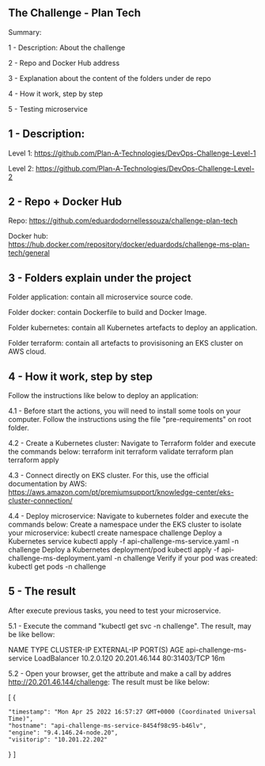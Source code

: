 ## The Challenge - Plan Tech
Summary: 

1 - Description: About the challenge

2 - Repo and Docker Hub address

3 - Explanation about the content of the folders under de repo

4 - How it work, step by step

5 - Testing microservice

## 1 - Description:
Level 1: https://github.com/Plan-A-Technologies/DevOps-Challenge-Level-1

Level 2: https://github.com/Plan-A-Technologies/DevOps-Challenge-Level-2

## 2 - Repo + Docker Hub
Repo: https://github.com/eduardodornellessouza/challenge-plan-tech

Docker hub: https://hub.docker.com/repository/docker/eduardods/challenge-ms-plan-tech/general

## 3 - Folders explain under the project
Folder application: contain all microservice source code.

Folder docker: contain Dockerfile to build and Docker Image.

Folder kubernetes: contain all Kubernetes artefacts to deploy an application.

Folder terraform: contain all artefacts to provisisoning an EKS cluster on AWS cloud.


## 4 - How it work, step by step
Follow the instructions like below to deploy an application:

4.1 - Before start the actions, you will need to install some tools on your computer. Follow the instructions using the file "pre-requirements" on root folder.

4.2 - Create a Kubernetes cluster:
    Navigate to Terraform folder and execute the commands below:
        terraform init
        terraform validate
        terraform plan
        terraform apply

4.3 - Connect directly on EKS cluster. For this, use the official documentation by AWS: https://aws.amazon.com/pt/premiumsupport/knowledge-center/eks-cluster-connection/

4.4 - Deploy microservice: 
    Navigate to kubernetes folder and execute the commands below:
    Create a namespace under the EKS cluster to isolate your microservice:
        kubectl create namespace challenge
    Deploy a Kubernetes service
        kubectl apply -f api-challenge-ms-service.yaml -n challenge
    Deploy a Kubernetes deployment/pod
        kubectl apply -f api-challenge-ms-deployment.yaml -n challenge
    Verify if your pod was created:
        kubectl get pods -n challenge

## 5 - The result
After execute previous tasks, you need to test your microservice.

5.1 - Execute the command "kubectl get svc -n challenge". The result, may be like bellow:

NAME                       TYPE           CLUSTER-IP   EXTERNAL-IP     PORT(S)        AGE
api-challenge-ms-service   LoadBalancer   10.2.0.120   20.201.46.144   80:31403/TCP   16m

5.2 - Open your browser, get the attribute <EXTERNAL-IP> and make a call by addres http://20.201.46.144/challenge:
The result must be like below:

[
  {

    "timestamp": "Mon Apr 25 2022 16:57:27 GMT+0000 (Coordinated Universal Time)",
    "hostname": "api-challenge-ms-service-8454f98c95-b46lv",
    "engine": "9.4.146.24-node.20",
    "visitorip": "10.201.22.202"

  }
]